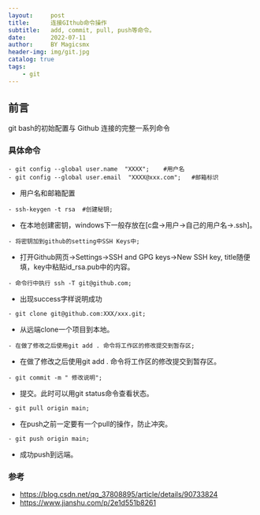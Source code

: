 ```yaml
---
layout:     post
title:      连接GIthub命令操作
subtitle:   add, commit, pull, push等命令。
date:       2022-07-11
author:     BY Magicsmx
header-img: img/git.jpg
catalog: true
tags:
    - git
---
```


## 前言

git bash的初始配置与 Github 连接的完整一系列命令




### 具体命令


```	objc
- git config --global user.name  "XXXX";    #用户名
- git config --global user.email  "XXXX@xxx.com";   #邮箱标识
```
- 用户名和邮箱配置

```objc
- ssh-keygen -t rsa  #创建秘钥;
```
- 在本地创建密钥，windows下一般存放在[c盘->用户->自己的用户名->.ssh]。

```objc
- 将密钥加到github的setting中SSH Keys中;
```
- 打开Github网页->Settings->SSH and GPG keys->New SSH key, title随便填，key中粘贴id_rsa.pub中的内容。



```objc
- 命令行中执行 ssh -T git@github.com;
```
- 出现success字样说明成功




```objc
- git clone git@github.com:XXX/xxx.git;
```
- 从远端clone一个项目到本地。

```objc
- 在做了修改之后使用git add . 命令将工作区的修改提交到暂存区;
```
- 在做了修改之后使用git add . 命令将工作区的修改提交到暂存区。



```objc
- git commit -m " 修改说明";
```
- 提交。此时可以用git status命令查看状态。

```objc
- git pull origin main;
```
- 在push之前一定要有一个pull的操作，防止冲突。

```objc
- git push origin main;
```
- 成功push到远端。

### 参考
- [https://blog.csdn.net/qq_37808895/article/details/90733824
](https://blog.csdn.net/qq_37808895/article/details/90733824)
- [https://www.jianshu.com/p/2e1d551b8261
](https://www.jianshu.com/p/2e1d551b8261)